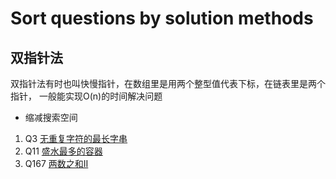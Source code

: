 # Sort questions by solution methods
## 双指针法
双指针法有时也叫快慢指针，在数组里是用两个整型值代表下标，在链表里是两个指针，
一般能实现O(n)的时间解决问题
* 缩减搜索空间 

1. Q3 [无重复字符的最长字串](https://leetcode-cn.com/problems/longest-substring-without-repeating-characters/) 
2. Q11 [盛水最多的容器](https://leetcode-cn.com/problems/container-with-most-water/)
3. Q167 [两数之和II](https://leetcode-cn.com/problems/two-sum-ii-input-array-is-sorted/)
